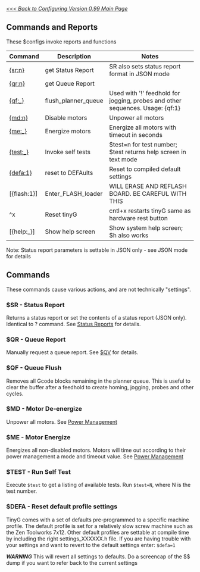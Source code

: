 _[<<< Back to Configuring Version 0.99 Main Page](Configuring-Version-0.99)_

## Commands and Reports
These $configs invoke reports and functions

Command | Description | Notes
--------|-------------|-------
[{sr:n}](#sr---status-report) | get Status Report | SR also sets status report format in JSON mode
[{qr:n}](#qr---queue-report) | get Queue Report | 
[{qf:_}](#qf---queue-flush) | flush_planner_queue | Used with '!' feedhold for jogging, probes and other sequences. Usage: {qf:1}
[{md:n}](Power-Management) | Disable motors | Unpower all motors
[{me:_}](Power-Management) | Energize motors | Energize all motors with timeout in seconds 
[{test:_}](#test---run-self-test) | Invoke self tests | $test=n for test number; $test returns help screen in text mode
[{defa:1}](#defa---reset-default-profile-settings) | reset to DEFAults | Reset to compiled default settings
[{flash:1}] | Enter_FLASH_loader | WILL ERASE AND REFLASH BOARD. BE CAREFUL WITH THIS
^x | Reset tinyG | cntl+x restarts tinyG same as hardware rest button
[{help:_}] | Show help screen | Show system help screen; $h also works

Note: Status report parameters is settable in JSON only - see JSON mode for details
<br>

## Commands
These commands cause various actions, and are not technically "settings".

### $SR - Status Report
Returns a status report or set the contents of a status report (JSON only). Identical to ? command. See [Status Reports]() for details.

### $QR - Queue Report
Manually request a queue report. See [$QV](https://github.com/synthetos/TinyG/wiki/TinyG-Configuration#qv---queue-report-verbosity) for details.

### $QF - Queue Flush
Removes all Gcode blocks remaining in the planner queue. This is useful to clear the buffer after a feedhold to create homing, jogging, probes and other cycles.

### $MD - Motor De-energize
Unpower all motors. See [Power Management](Power-Management)

### $ME - Motor Energize
Energizes all non-disabled motors. Motors will time out according to their power management a mode and timeout value. See [Power Management](Power-Management)

### $TEST - Run Self Test
Execute `$test` to get a listing of available tests. Run `$test=N`, where N is the test number.

### $DEFA - Reset default profile settings
TinyG comes with a set of defaults pre-programmed to a specific machine profile. The default profile is set for a relatively slow screw machine such as the Zen Toolworks 7x12. Other default profiles are settable at compile time by including the right settings_XXXXXX.h file. If you are having trouble with your settings and want to revert to the default settings enter: `$defa=1`  

***WARNING*** This will revert all settings to defaults. Do a screencap of the $$ dump if you want to refer back to the current settings
